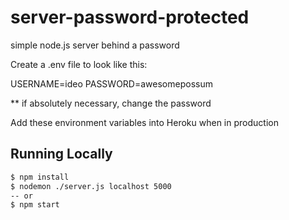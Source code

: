 # server-password-protected
simple node.js server behind a password

Create a .env file to look like this: 

USERNAME=ideo
PASSWORD=awesomepossum

** if absolutely necessary, change the password


Add these environment variables into Heroku when in production





## Running Locally
```sh
$ npm install
$ nodemon ./server.js localhost 5000
-- or
$ npm start
```
